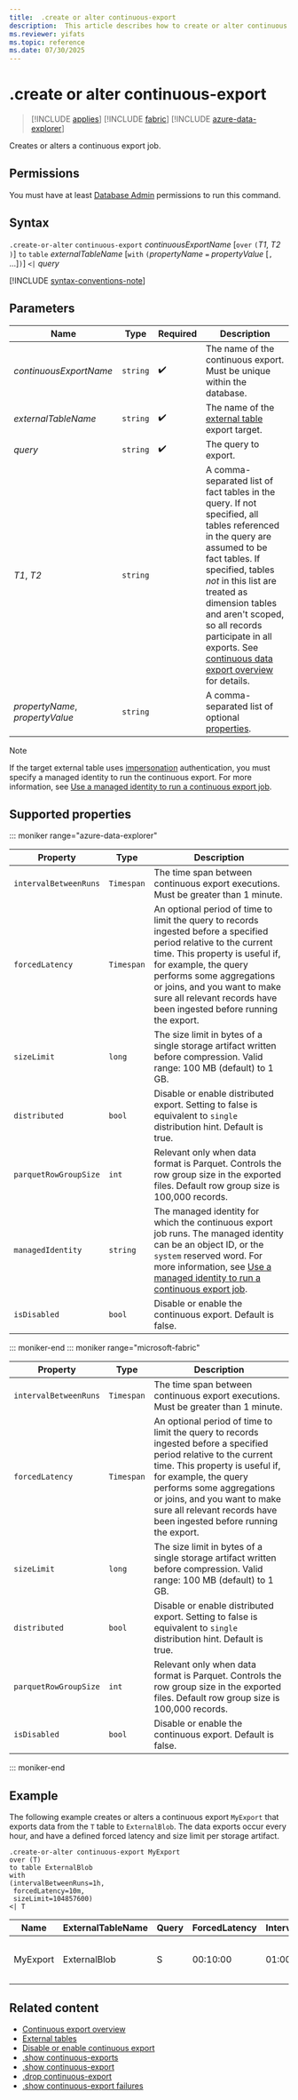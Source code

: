 ```yaml
---
title:  .create or alter continuous-export
description:  This article describes how to create or alter continuous data export.
ms.reviewer: yifats
ms.topic: reference
ms.date: 07/30/2025
---
```

# .create or alter continuous-export

> [!INCLUDE [applies](../../includes/applies-to-version/applies.md)] [!INCLUDE [fabric](../../includes/applies-to-version/fabric.md)] [!INCLUDE [azure-data-explorer](../../includes/applies-to-version/azure-data-explorer.md)]

Creates or alters a continuous export job.

## Permissions

You must have at least [Database Admin](../../access-control/role-based-access-control.md) permissions to run this command.

## Syntax

`.create-or-alter` `continuous-export` *continuousExportName* [`over` `(`*T1*, *T2* `)`] `to` `table` *externalTableName* [`with` `(`*propertyName* `=` *propertyValue* [`,` ...]`)`] `<|` *query*

[!INCLUDE [syntax-conventions-note](../../includes/syntax-conventions-note.md)]

## Parameters

| Name | Type | Required | Description |
|--|--|--|--|
| *continuousExportName* | `string` |  :heavy_check_mark: | The name of the continuous export. Must be unique within the database. |
| *externalTableName* | `string` |  :heavy_check_mark: | The name of the [external table](../../query/schema-entities/external-tables.md) export target. |
| *query* | `string` |  :heavy_check_mark: | The query to export. |
| *T1*, *T2* | `string` | | A comma-separated list of fact tables in the query. If not specified, all tables referenced in the query are assumed to be fact tables. If specified, tables *not* in this list are treated as dimension tables and aren't scoped, so all records participate in all exports. See [continuous data export overview](continuous-data-export.md) for details. |
| *propertyName*, *propertyValue* | `string` | | A comma-separated list of optional [properties](#supported-properties).|

> [!NOTE]
> If the target external table uses [impersonation](../../api/connection-strings/storage-connection-strings.md#impersonation) authentication, you must specify a managed identity to run the continuous export. For more information, see [Use a managed identity to run a continuous export job](continuous-export-with-managed-identity.md).

## Supported properties

::: moniker range="azure-data-explorer"

| Property | Type | Description |
|--|--|--|
| `intervalBetweenRuns` | `Timespan` | The time span between continuous export executions. Must be greater than 1 minute. |
| `forcedLatency` | `Timespan` | An optional period of time to limit the query to records ingested before a specified period relative to the current time. This property is useful if, for example, the query performs some aggregations or joins, and you want to make sure all relevant records have been ingested before running the export. |
| `sizeLimit` | `long` | The size limit in bytes of a single storage artifact written before compression. Valid range: 100 MB (default) to 1 GB. |
| `distributed` | `bool` | Disable or enable distributed export. Setting to false is equivalent to `single` distribution hint. Default is true. |
| `parquetRowGroupSize` | `int` | Relevant only when data format is Parquet. Controls the row group size in the exported files. Default row group size is 100,000 records. |
| `managedIdentity` | `string` | The managed identity for which the continuous export job runs. The managed identity can be an object ID, or the `system` reserved word. For more information, see [Use a managed identity to run a continuous export job](continuous-export-with-managed-identity.md#use-a-managed-identity-to-run-a-continuous-export-job). |
| `isDisabled` | `bool` | Disable or enable the continuous export. Default is false. |

::: moniker-end
::: moniker range="microsoft-fabric"

| Property | Type | Description |
|--|--|--|
| `intervalBetweenRuns` | `Timespan` | The time span between continuous export executions. Must be greater than 1 minute. |
| `forcedLatency` | `Timespan` | An optional period of time to limit the query to records ingested before a specified period relative to the current time. This property is useful if, for example, the query performs some aggregations or joins, and you want to make sure all relevant records have been ingested before running the export. |
| `sizeLimit` | `long` | The size limit in bytes of a single storage artifact written before compression. Valid range: 100 MB (default) to 1 GB. |
| `distributed` | `bool` | Disable or enable distributed export. Setting to false is equivalent to `single` distribution hint. Default is true. |
| `parquetRowGroupSize` | `int` | Relevant only when data format is Parquet. Controls the row group size in the exported files. Default row group size is 100,000 records. |
| `isDisabled` | `bool` | Disable or enable the continuous export. Default is false. |

::: moniker-end

## Example

The following example creates or alters a continuous export `MyExport` that exports data from the `T` table to `ExternalBlob`. The data exports occur every hour, and have a defined forced latency and size limit per storage artifact.

```kusto
.create-or-alter continuous-export MyExport
over (T)
to table ExternalBlob
with
(intervalBetweenRuns=1h, 
 forcedLatency=10m, 
 sizeLimit=104857600)
<| T
```

| Name | ExternalTableName | Query | ForcedLatency | IntervalBetweenRuns | CursorScopedTables | ExportProperties |
|--|--|--|--|--|--|--|
| MyExport | ExternalBlob | S | 00:10:00 | 01:00:00 | [<br>  "['DB'].['S']"<br>] | {<br>  "SizeLimit": 104857600<br>} |

## Related content

* [Continuous export overview](continuous-data-export.md)
* [External tables](../../query/schema-entities/external-tables.md)
* [Disable or enable continuous export](disable-enable-continuous.md)
* [.show continuous-exports](show-continuous-export.md)
* [.show continuous-export](show-continuous-export.md)
* [.drop continuous-export](drop-continuous-export.md)
* [.show continuous-export failures](show-continuous-failures.md)